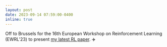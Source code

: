 ```yaml
---
layout: post
date: 2023-09-14 07:59:00-0400
inline: true
---
```

Off to Brussels for the 16th European Workshop on Reinforcement Learning (EWRL'23) to present [my latest RL paper](/blog/2023/Online-non-episodic-RL/).  :airplane:
